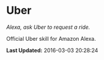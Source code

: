 # Uber
*Alexa, ask Uber to request a ride.*

Official Uber skill for Amazon Alexa.

**Last Updated:** 2016-03-03 20:28:24